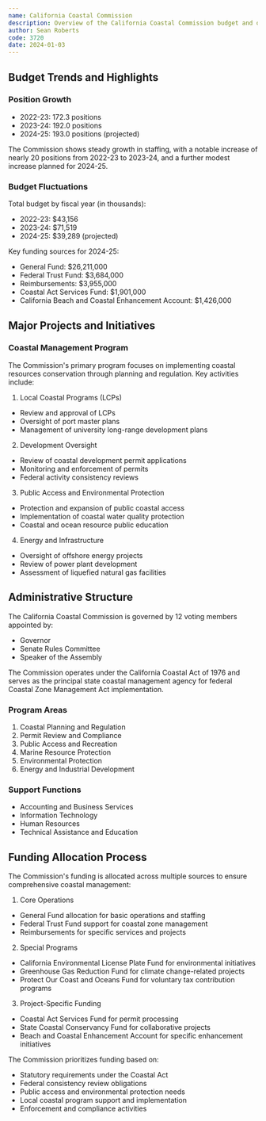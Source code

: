 ```yaml
---
name: California Coastal Commission
description: Overview of the California Coastal Commission budget and operations
author: Sean Roberts
code: 3720
date: 2024-01-03
---
```


## Budget Trends and Highlights

### Position Growth
- 2022-23: 172.3 positions
- 2023-24: 192.0 positions
- 2024-25: 193.0 positions (projected)

The Commission shows steady growth in staffing, with a notable increase of nearly 20 positions from 2022-23 to 2023-24, and a further modest increase planned for 2024-25.

### Budget Fluctuations
Total budget by fiscal year (in thousands):
- 2022-23: $43,156
- 2023-24: $71,519
- 2024-25: $39,289 (projected)

Key funding sources for 2024-25:
- General Fund: $26,211,000
- Federal Trust Fund: $3,684,000
- Reimbursements: $3,955,000
- Coastal Act Services Fund: $1,901,000
- California Beach and Coastal Enhancement Account: $1,426,000

## Major Projects and Initiatives

### Coastal Management Program
The Commission's primary program focuses on implementing coastal resources conservation through planning and regulation. Key activities include:

1. Local Coastal Programs (LCPs)
- Review and approval of LCPs
- Oversight of port master plans
- Management of university long-range development plans

2. Development Oversight
- Review of coastal development permit applications
- Monitoring and enforcement of permits
- Federal activity consistency reviews

3. Public Access and Environmental Protection
- Protection and expansion of public coastal access
- Implementation of coastal water quality protection
- Coastal and ocean resource public education

4. Energy and Infrastructure
- Oversight of offshore energy projects
- Review of power plant development
- Assessment of liquefied natural gas facilities

## Administrative Structure

The California Coastal Commission is governed by 12 voting members appointed by:
- Governor
- Senate Rules Committee
- Speaker of the Assembly

The Commission operates under the California Coastal Act of 1976 and serves as the principal state coastal management agency for federal Coastal Zone Management Act implementation.

### Program Areas
1. Coastal Planning and Regulation
2. Permit Review and Compliance
3. Public Access and Recreation
4. Marine Resource Protection
5. Environmental Protection
6. Energy and Industrial Development

### Support Functions
- Accounting and Business Services
- Information Technology
- Human Resources
- Technical Assistance and Education

## Funding Allocation Process

The Commission's funding is allocated across multiple sources to ensure comprehensive coastal management:

1. Core Operations
- General Fund allocation for basic operations and staffing
- Federal Trust Fund support for coastal zone management
- Reimbursements for specific services and projects

2. Special Programs
- California Environmental License Plate Fund for environmental initiatives
- Greenhouse Gas Reduction Fund for climate change-related projects
- Protect Our Coast and Oceans Fund for voluntary tax contribution programs

3. Project-Specific Funding
- Coastal Act Services Fund for permit processing
- State Coastal Conservancy Fund for collaborative projects
- Beach and Coastal Enhancement Account for specific enhancement initiatives

The Commission prioritizes funding based on:
- Statutory requirements under the Coastal Act
- Federal consistency review obligations
- Public access and environmental protection needs
- Local coastal program support and implementation
- Enforcement and compliance activities 